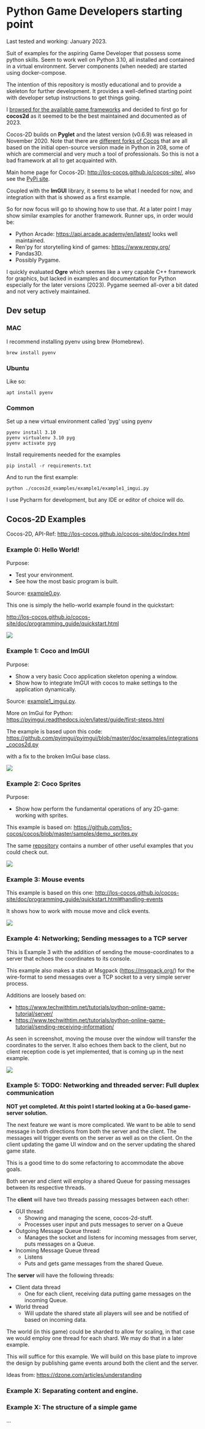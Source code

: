# Python Game Developers starting point
Last tested and working: January 2023.

Suit of examples for the aspiring Game Developer that possess some python skills. Seem to work well on
Python 3.10, all installed and contained in a virtual environment. Server components (when needed) 
are started using docker-compose.

The intention of this repository is mostly educational and to provide a skeleton for further 
development. It provides a well-defined starting point with developer setup instructions to get things going.

I [browsed for the available game frameworks](https://geekflare.com/python-game-development-libraries-frameworks/) 
and decided to first go for **cocos2d** as it seemed to be the best maintained and documented as of 2023.

Cocos-2D builds on **Pyglet** and the latest version (v0.6.9) was released in November 2020. Note that
there are [different forks of Cocos](https://en.wikipedia.org/wiki/Cocos2d) that are all based on 
the initial open-source version made in Python in 208, some of which are commercial and very much a
tool of professionals. So this is not a bad framework at all to get acquainted with.

Main home page for Cocos-2D: http://los-cocos.github.io/cocos-site/, also see the [PyPi site](https://pypi.org/project/cocos2d/).

Coupled with the **ImGUI** library, it seems to be what I needed for now, and integration with that is
showed as a first example.

So for now focus will go to showing how to use that. At a later point I may show similar examples
for another framework. Runner ups, in order would be:

- Python Arcade: https://api.arcade.academy/en/latest/ looks well maintained.
- Ren'py for storytelling kind of games: https://www.renpy.org/
- Pandas3D.
- Possibly Pygame.

I quickly evaluated **Ogre** which seemes like a very capable C++ framework for graphics, but lacked 
in examples and documentation for Python especially for the later versions (2023). Pygame seemed
all-over a bit dated and not very actively maintained.

## Dev setup

### MAC
I recommend installing pyenv using brew (Homebrew).

    brew install pyenv

### Ubuntu
Like so:

    apt install pyenv

### Common
Set up a new virtual environment called 'pyg' using pyenv
 
    pyenv install 3.10
    pyenv virtualenv 3.10 pyg
    pyenv activate pyg

Install requirements needed for the examples

    pip install -r requirements.txt

And to run the first example:

    python ./cocos2d_examples/example1/example1_imgui.py

I use Pycharm for development, but any IDE or editor of choice will do.

## Cocos-2D Examples

Cocos-2D, API-Ref: http://los-cocos.github.io/cocos-site/doc/index.html

### Example 0: Hello World!

Purpose:
- Test your environment.
- See how the most basic program is built.

Source: [example0.py](./example0/example0_hello_world.py).

This one is simply the hello-world example found in the quickstart:

http://los-cocos.github.io/cocos-site/doc/programming_guide/quickstart.html

![](img/example0.png)

### Example 1: Coco and ImGUI

Purpose:
- Show a very basic Coco application skeleton opening a window.
- Show how to integrate ImGUI with cocos to make settings to the application dynamically.

Source: [example1_imgui.py](./example1/example1_imgui.py).

More on ImGui for Python: https://pyimgui.readthedocs.io/en/latest/guide/first-steps.html

The example is based upon this code: https://github.com/pyimgui/pyimgui/blob/master/doc/examples/integrations_cocos2d.py

with a fix to the broken ImGui base class.

![](img/example1.png)

### Example 2: Coco Sprites

Purpose:
- Show how perform the fundamental operations of any 2D-game: working with sprites.

This example is based on: https://github.com/los-cocos/cocos/blob/master/samples/demo_sprites.py

The same [repository](https://github.com/los-cocos/cocos/blob/master/samples/) contains a number of other useful examples
that you could check out.

![](img/example2.png)


### Example 3: Mouse events

This example is based on this one: http://los-cocos.github.io/cocos-site/doc/programming_guide/quickstart.html#handling-events

It shows how to work with mouse move and click events.

![](img/example3.png)


### Example 4: Networking; Sending messages to a TCP server

This is Example 3 with the addition of sending the mouse-coordinates to a server that echoes
the coordinates to its console.

This example also makes a stab at Msgpack (https://msgpack.org/) for the wire-format to send 
messages over a TCP socket to a very simple server process.

Additions are loosely based on: 
- https://www.techwithtim.net/tutorials/python-online-game-tutorial/server/
- https://www.techwithtim.net/tutorials/python-online-game-tutorial/sending-receiving-information/

As seen in screenshot, moving the mouse over the window will transfer the coordinates
to the server. It also echoes them back to the client, but no client reception code
is yet implemented, that is coming up in the next example.

![](img/example4.png)


### Example 5: TODO: Networking and threaded server: Full duplex communication

**NOT yet completed. At this point I started looking at a Go-based game-server solution.**

The next feature we want is more complicated. We want to be able to send message in both directions
from both the server and the client. The messages will trigger events on the server as well as
on the client. On the client updating the game UI window and on the server updating the shared
game state.

This is a good time to do some refactoring to accommodate the above goals.

Both server and client will employ a shared Queue for passing messages between its respective threads.

The **client** will have two threads passing messages between each other:
- GUI thread: 
  - Showing and managing the scene, cocos-2d-stuff.
  - Processes user input and puts messages to server on a Queue
- Outgoing Message Queue thread:
  - Manages the socket and listens for incoming messages from server, puts messages on a Queue.
- Incoming Message Queue thread
  - Listens
  - Puts and gets game messages from the shared Queue.

The **server** will have the following threads:
- Client data thread
  - One for each client, receiving data putting game messages on the incoming Queue.
- World thread
  - Will update the shared state all players will see and be notified of based on incoming data.

The world (in this game) could be sharded to allow for scaling, in that case we would
employ one thread for each shard. We may do that in a later example.

This will suffice for this example. We will build on this base plate to improve the design
by publishing game events around both the client and the server.

Ideas from: https://dzone.com/articles/understanding


### Example X: Separating content and engine.


### Example X: The structure of a simple game

...
